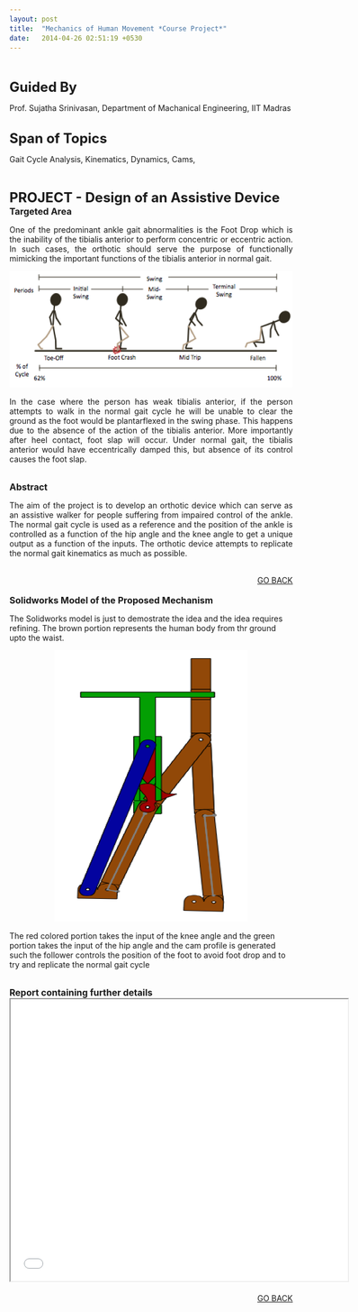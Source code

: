 ```yaml
---
layout: post
title:  "Mechanics of Human Movement *Course Project*"
date:   2014-04-26 02:51:19 +0530
---
```



<br>
<br>
<font size="5"><b>Guided By</b></font>
<p>Prof. Sujatha Srinivasan, Department of Machanical Engineering, IIT Madras</p>

<br>
<font size="5"><b>Span of Topics</b></font>
<p>Gait Cycle Analysis, Kinematics, Dynamics, Cams, </p>
<br>

<font size="5"><b>PROJECT - Design of an Assistive Device</b></font>
<br>
<font size="3"><b>Targeted Area</b></font>
<p align="justify">One of the predominant ankle gait abnormalities is the Foot Drop which is the inability of the tibialis anterior to perform concentric or eccentric action. In such cases, the orthotic should serve the purpose of functionally mimicking the important functions of the tibialis anterior in normal gait.</p>
<section role="banner" align="center">
  <img src="/img/abnormalgait.png" />
</section>
<p align="justify">In the case where the person has weak tibialis anterior, if the person attempts to walk in the normal gait cycle he will be unable to clear the ground as the foot would be plantarflexed in the swing phase. This happens due to the absence of the action of the tibialis anterior. More importantly after heel contact, foot slap will occur. Under normal gait, the tibialis anterior would have eccentrically damped this, but absence of its control causes the foot slap.</p>

<br>
<font size="3"><b>Abstract</b></font>
<p align="justify">The aim of the project is to develop an orthotic device which can serve as an assistive walker for people suffering from impaired control of the ankle.  The normal gait cycle is used as a reference and the position of the ankle is controlled as a function of the hip angle and the knee angle to get a unique output as a function of the inputs.
The orthotic device attempts to replicate the normal gait kinematics as much as possible.</p>
<br>
<div align="right"><a href="/project.html">GO BACK</a></div>
<br>
<font size="3"><b>Solidworks Model of the Proposed Mechanism</b></font>
<p>The Solidworks model is just to demostrate the idea and the idea requires refining. The brown portion represents the human body from thr ground upto the waist.</p>
<section role="banner" align="center">
  <img src="/img/assistivedevice.png" />
</section>
<p>The red colored portion takes the input of the knee angle and the green portion takes the input of the hip angle and the cam profile is generated such the follower controls the position of the foot to avoid foot drop and to try and replicate the normal gait cycle</p>
<br>
<font size="3"><b>Report containing further details</b></font>
<section role="banner" align="center">
<iframe src="/MOHM.pdf" 
style="width:600px; height:500px;" frameborder="2"></iframe>
</section>
<br>
<div align="right"><a href="/project.html">GO BACK</a></div>
<br>


